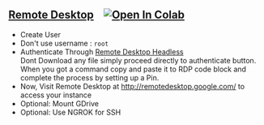 ## [Remote Desktop](RDP.ipynb) &nbsp;&nbsp; <a href="https://colab.research.google.com/github/PradyumnaKrishna/Colab-Hacks/blob/master/Colab%20RDP/Colab%20RDP.ipynb" target="_parent"><img src="https://colab.research.google.com/assets/colab-badge.svg" alt="Open In Colab"/></a>

 - Create User
 - Don't use username : `root`
 - Authenticate Through [Remote Desktop Headless](http://remotedesktop.google.com/headless)<br>Dont Download any file simply proceed directly to authenticate button. When you got a command copy and paste it to RDP code block and complete the process by setting up a Pin.
 - Now, Visit Remote Desktop at http://remotedesktop.google.com/ to access your instance
 - Optional: Mount GDrive
 - Optional: Use NGROK for SSH
